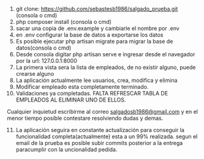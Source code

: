 1. git clone: https://github.com/sebastesb1986/salgado_prueba.git (consola o cmd)
2. php composer install (consola o cmd)
3. sacar una copia de .env.example y cambiarle el nombre por .env
4. en .env configurar la base de datos a exportarse los datos
5. Es posible ejecutar php artisan migrate para migrar la base de datos(consola o cmd)
6. Desde consola digitar php artisan serve e ingresar desde el navegador por la url: 127.0.0.1:8000
7. La primera vista sera la lista de empleados, de no existir alguno, puede crearse alguno
8. La aplicación actualmente lee usuarios, crea, modifica y elimina
9. Modificar empleado esta completamente terminado.
10. Validaciones ya completadas. FALTA REFRESCAR TABLA DE EMPLEADOS AL ELIMINAR UNO DE ELLOS.

Cualquier inquietud escribirme al correo salgadosb1986@gmail.com y en el menor tiempo
posible contestare resolviendo dudas y demas.

11. La aplicación seguira en constante actualización para conseguir la funcionalidad completa(actualmente)
esta a un 99% realizada. segun el email de la prueba es posible subir commits posterior a la entrega paracumplir
con la uncionalidad pedida.